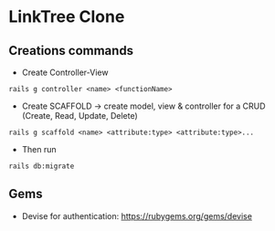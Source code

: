 # LinkTree Clone

## Creations commands

- Create Controller-View

```
rails g controller <name> <functionName>
```

- Create SCAFFOLD -> create model, view & controller for a CRUD (Create, Read, Update, Delete)

```
rails g scaffold <name> <attribute:type> <attribute:type>...
```

- Then run

```
rails db:migrate
```

## Gems

- Devise for authentication: https://rubygems.org/gems/devise

